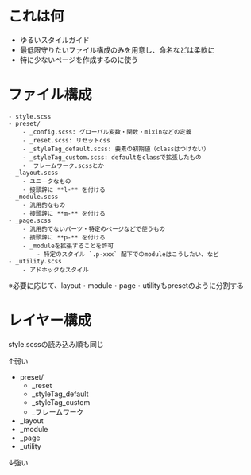 # これは何
- ゆるいスタイルガイド
- 最低限守りたいファイル構成のみを用意し、命名などは柔軟に
- 特に少ないページを作成するのに使う

# ファイル構成

```styleSheets/
- style.scss
- preset/
    - _config.scss: グローバル変数・関数・mixinなどの定義
    - _reset.scss: リセットcss
    - _styleTag_default.scss: 要素の初期値（classはつけない）
    - _styleTag_custom.scss: defaultをclassで拡張したもの
    - _フレームワーク.scssとか
- _layout.scss
    - ユニークなもの
    - 接頭辞に **l-** を付ける
- _module.scss
    - 汎用的なもの
    - 接頭辞に **m-** を付ける
- _page.scss
    - 汎用的でないパーツ・特定のページなどで使うもの
    - 接頭辞に **p-** を付ける
    - _moduleを拡張することを許可
        - 特定のスタイル `.p-xxx` 配下でのmoduleはこうしたい、など
- _utility.scss
    - アドホックなスタイル
```

※必要に応じて、layout・module・page・utilityもpresetのように分割する

# レイヤー構成
style.scssの読み込み順も同じ

↑弱い

- preset/
  - _reset
  - _styleTag_default
  - _styleTag_custom
  - _フレームワーク
- _layout
- _module
- _page
- _utility

↓強い

